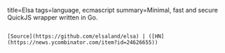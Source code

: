 title=Elsa
tags=language, ecmascript
summary=Minimal, fast and secure QuickJS wrapper written in Go.
~~~~~~

[Source](https://github.com/elsaland/elsa) | ([HN](https://news.ycombinator.com/item?id=24626655))
